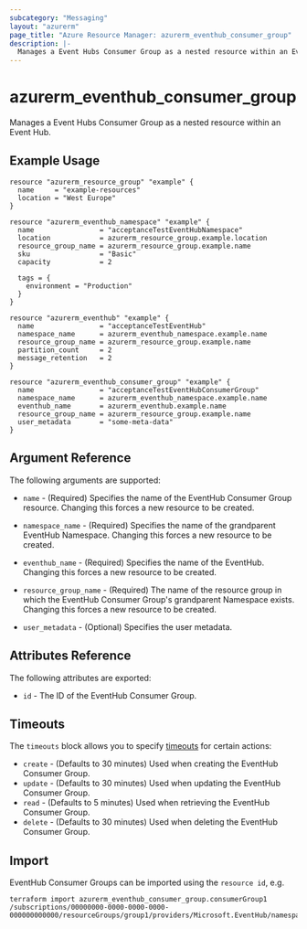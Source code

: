 ```yaml
---
subcategory: "Messaging"
layout: "azurerm"
page_title: "Azure Resource Manager: azurerm_eventhub_consumer_group"
description: |-
  Manages a Event Hubs Consumer Group as a nested resource within an Event Hub.
---
```


# azurerm_eventhub_consumer_group

Manages a Event Hubs Consumer Group as a nested resource within an Event Hub.

## Example Usage

```hcl
resource "azurerm_resource_group" "example" {
  name     = "example-resources"
  location = "West Europe"
}

resource "azurerm_eventhub_namespace" "example" {
  name                = "acceptanceTestEventHubNamespace"
  location            = azurerm_resource_group.example.location
  resource_group_name = azurerm_resource_group.example.name
  sku                 = "Basic"
  capacity            = 2

  tags = {
    environment = "Production"
  }
}

resource "azurerm_eventhub" "example" {
  name                = "acceptanceTestEventHub"
  namespace_name      = azurerm_eventhub_namespace.example.name
  resource_group_name = azurerm_resource_group.example.name
  partition_count     = 2
  message_retention   = 2
}

resource "azurerm_eventhub_consumer_group" "example" {
  name                = "acceptanceTestEventHubConsumerGroup"
  namespace_name      = azurerm_eventhub_namespace.example.name
  eventhub_name       = azurerm_eventhub.example.name
  resource_group_name = azurerm_resource_group.example.name
  user_metadata       = "some-meta-data"
}
```

## Argument Reference

The following arguments are supported:

* `name` - (Required) Specifies the name of the EventHub Consumer Group resource. Changing this forces a new resource to be created.

* `namespace_name` - (Required) Specifies the name of the grandparent EventHub Namespace. Changing this forces a new resource to be created.

* `eventhub_name` - (Required) Specifies the name of the EventHub. Changing this forces a new resource to be created.

* `resource_group_name` - (Required) The name of the resource group in which the EventHub Consumer Group's grandparent Namespace exists. Changing this forces a new resource to be created.

* `user_metadata` - (Optional) Specifies the user metadata.

## Attributes Reference

The following attributes are exported:

* `id` - The ID of the EventHub Consumer Group.

## Timeouts



The `timeouts` block allows you to specify [timeouts](https://www.terraform.io/language/resources/syntax#operation-timeouts) for certain actions:

* `create` - (Defaults to 30 minutes) Used when creating the EventHub Consumer Group.
* `update` - (Defaults to 30 minutes) Used when updating the EventHub Consumer Group.
* `read` - (Defaults to 5 minutes) Used when retrieving the EventHub Consumer Group.
* `delete` - (Defaults to 30 minutes) Used when deleting the EventHub Consumer Group.

## Import

EventHub Consumer Groups can be imported using the `resource id`, e.g.

```shell
terraform import azurerm_eventhub_consumer_group.consumerGroup1 /subscriptions/00000000-0000-0000-0000-000000000000/resourceGroups/group1/providers/Microsoft.EventHub/namespaces/namespace1/eventhubs/eventhub1/consumerGroups/consumerGroup1
```
